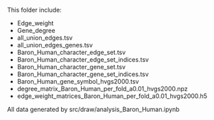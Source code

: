 This folder include:

* Edge_weight
* Gene_degree
* all_union_edges.tsv
* all_union_edges_genes.tsv
* Baron_Human_character_edge_set.tsv
* Baron_Human_character_edge_set_indices.tsv
* Baron_Human_character_gene_set.tsv
* Baron_Human_character_gene_set_indices.tsv
* Baron_Human_gene_symbol_hvgs2000.tsv
* degree_matrix_Baron_Human_per_fold_a0.01_hvgs2000.npz
* edge_weight_matrices_Baron_Human_per_fold_a0.01_hvgs2000.h5





All data generated by src/draw/analysis_Baron_Human.ipynb